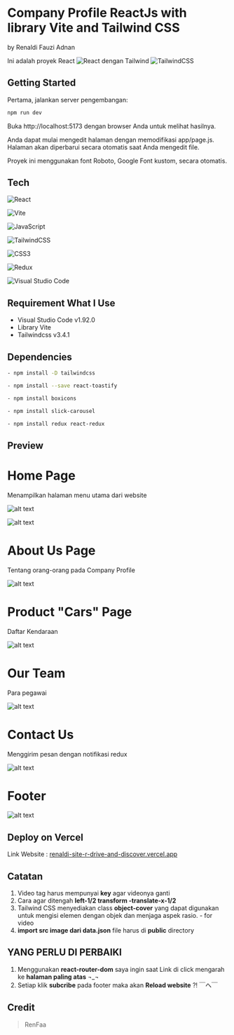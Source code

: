 # Company Profile ReactJs with library Vite and Tailwind CSS
by Renaldi Fauzi Adnan

Ini adalah proyek React	![React](https://img.shields.io/badge/react-%2320232a.svg?style=for-the-badge&logo=react&logoColor=%2361DAFB) dengan Tailwind ![TailwindCSS](https://img.shields.io/badge/tailwindcss-%2338B2AC.svg?style=for-the-badge&logo=tailwind-css&logoColor=white)


## Getting Started

Pertama, jalankan server pengembangan:

```bash
npm run dev
```

Buka http://localhost:5173 dengan browser Anda untuk melihat hasilnya.

Anda dapat mulai mengedit halaman dengan memodifikasi app/page.js. Halaman akan diperbarui secara otomatis saat Anda mengedit file.

Proyek ini menggunakan font Roboto, Google Font kustom, secara otomatis.

## Tech

![React](https://img.shields.io/badge/react-%2320232a.svg?style=for-the-badge&logo=react&logoColor=%2361DAFB)

![Vite](https://img.shields.io/badge/vite-%23646CFF.svg?style=for-the-badge&logo=vite&logoColor=white)

![JavaScript](https://img.shields.io/badge/javascript-%23323330.svg?style=for-the-badge&logo=javascript&logoColor=%23F7DF1E)

![TailwindCSS](https://img.shields.io/badge/tailwindcss-%2338B2AC.svg?style=for-the-badge&logo=tailwind-css&logoColor=white)

![CSS3](https://img.shields.io/badge/css3-%231572B6.svg?style=for-the-badge&logo=css3&logoColor=white)

![Redux](https://img.shields.io/badge/redux-%23593d88.svg?style=for-the-badge&logo=redux&logoColor=white)

![Visual Studio Code](https://img.shields.io/badge/Visual%20Studio%20Code-0078d7.svg?style=for-the-badge&logo=visual-studio-code&logoColor=white)

## Requirement What I Use
- Visual Studio Code v1.92.0
- Library Vite
- Tailwindcss v3.4.1

## Dependencies
```bash
- npm install -D tailwindcss
```
```bash
- npm install --save react-toastify
```
```bash
- npm install boxicons
```
```bash
- npm install slick-carousel
```
```bash
- npm install redux react-redux
```

## Preview
# Home Page

Menampilkan halaman menu utama dari website

![alt text](ProjectCompanySS/PC.png?raw=true)

![alt text](ProjectCompanySS/Mobile.png?raw=true)

# About Us Page

Tentang orang-orang pada Company Profile

![alt text](ProjectCompanySS/AboutUs_Mobile.png?raw=true)

# Product "Cars" Page

Daftar Kendaraan

![alt text](ProjectCompanySS/Tablet_Car.png?raw=true)

# Our Team

Para pegawai

![alt text](ProjectCompanySS/OurTeam.png?raw=true)

# Contact Us

Menggirim pesan dengan notifikasi redux

![alt text](ProjectCompanySS/SendMassage.png?raw=true)

# Footer

![alt text](ProjectCompanySS/FooterInvalidSend.png?raw=true)

## Deploy on Vercel

Link Website : [renaldi-site-r-drive-and-discover.vercel.app](https://renaldi-site-r-drive-and-discover.vercel.app/)


## Catatan
1. Video tag harus mempunyai **key** agar videonya ganti
2. Cara agar ditengah **left-1/2 transform -translate-x-1/2**
3. Tailwind CSS menyediakan class **object-cover** yang dapat digunakan untuk mengisi elemen dengan objek dan menjaga aspek rasio. - for video
4. **import src image dari data.json** file harus di **public** directory

## YANG PERLU DI PERBAIKI
1. Menggunakan **react-router-dom** saya ingin saat Link di click mengarah ke **halaman paling atas** ¬_¬
2. Setiap klik **subcribe** pada footer maka akan **Reload website** ?! ￣へ￣

## Credit
> RenFaa
